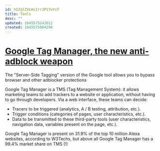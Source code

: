 ```yaml
---
id: hIZqlZVLHsIrrJP17eYcT
title: Tools
desc: ""
updated: 1645575242612
created: 1645575084290
---
```


# [Google Tag Manager, the new anti-adblock weapon](https://chromium.woolyss.com/f/HTML-Google-Tag-Manager-the-new-anti-adblock-weapon.html)

The "Server-Side Tagging" version of the Google tool allows you to bypass browser and other adblocker protections

Google Tag Manager is a TMS (Tag Management System): it allows marketing teams to add trackers to a website or application, without having to go through developers. Via a web interface, these teams can decide:

- Tracers to be triggered (analytics, A / B testing, attribution, etc.).
- Trigger conditions (categories of pages, user characteristics, etc.).
- Data to be transmitted to these third-party tools (user characteristics, navigation data, variables present on the page, etc.).

Google Tag Manager is present on 31.9% of the top 10 million Alexa websites, according to W3Techs, but above all Google Tag Manager has a 99.4% market share on TMS (!)

